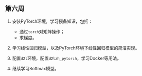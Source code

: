 ## 第六周

1. 安装PyTorch环境，学习预备知识，包括：
   - 通过`torch`对矩阵操作；
   - 求梯度。

2. 学习线性回归模型，以及PyTorch环境下线性回归模型的简洁实现。

3. 配置`d2l`环境，配置`d2lzh_pytorch`，学习Docker等用法。

4. 继续学习Softmax模型。
